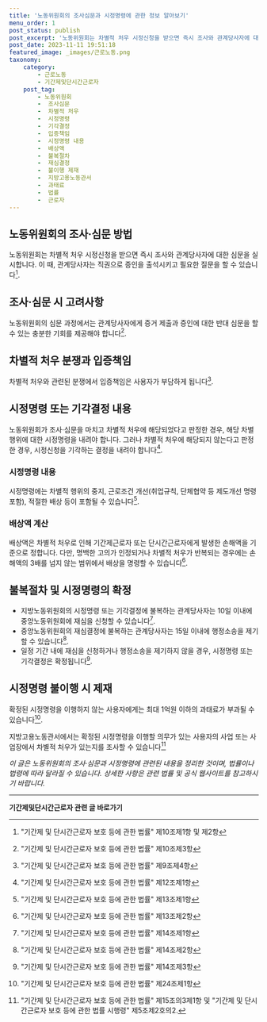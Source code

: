 ```yaml
---
title: '노동위원회의 조사심문과 시정명령에 관한 정보 알아보기'
menu_order: 1
post_status: publish
post_excerpt: '노동위원회는 차별적 처우 시정신청을 받으면 즉시 조사와 관계당사자에 대한 심문을 실시합니다. 이 때, 관계당사자는 직권으로 증인을 출석시키고 필요한 질문을 할 수 있습니다  1 .'
post_date: 2023-11-11 19:51:18
featured_image: _images/근로노동.png
taxonomy:
    category:
        - 근로노동
        - 기간제및단시간근로자
    post_tag:
        - 노동위원회
        -  조사심문
        -  차별적 처우
        -  시정명령
        -  기각결정
        -  입증책임
        -  시정명령 내용
        -  배상액
        -  불복절차
        -  재심결정
        -  불이행 제재
        -  지방고용노동관서
        -  과태료
        -  법률
        -  근로자
---
```




## 노동위원회의 조사·심문 방법
노동위원회는 차별적 처우 시정신청을 받으면 즉시 조사와 관계당사자에 대한 심문을 실시합니다. 이 때, 관계당사자는 직권으로 증인을 출석시키고 필요한 질문을 할 수 있습니다[^1].

## 조사·심문 시 고려사항
노동위원회의 심문 과정에서는 관계당사자에게 증거 제출과 증인에 대한 반대 심문을 할 수 있는 충분한 기회를 제공해야 합니다[^2].

## 차별적 처우 분쟁과 입증책임
차별적 처우와 관련된 분쟁에서 입증책임은 사용자가 부담하게 됩니다[^3].

## 시정명령 또는 기각결정 내용
노동위원회가 조사·심문을 마치고 차별적 처우에 해당되었다고 판정한 경우, 해당 차별행위에 대한 시정명령을 내려야 합니다. 그러나 차별적 처우에 해당되지 않는다고 판정한 경우, 시정신청을 기각하는 결정을 내려야 합니다[^4].

### 시정명령 내용
시정명령에는 차별적 행위의 중지, 근로조건 개선(취업규칙, 단체협약 등 제도개선 명령 포함), 적절한 배상 등이 포함될 수 있습니다[^5].

### 배상액 계산
배상액은 차별적 처우로 인해 기간제근로자 또는 단시간근로자에게 발생한 손해액을 기준으로 정합니다. 다만, 명백한 고의가 인정되거나 차별적 처우가 반복되는 경우에는 손해액의 3배를 넘지 않는 범위에서 배상을 명령할 수 있습니다[^6].

## 불복절차 및 시정명령의 확정
- 지방노동위원회의 시정명령 또는 기각결정에 불복하는 관계당사자는 10일 이내에 중앙노동위원회에 재심을 신청할 수 있습니다[^7].
- 중앙노동위원회의 재심결정에 불복하는 관계당사자는 15일 이내에 행정소송을 제기할 수 있습니다[^8].
- 일정 기간 내에 재심을 신청하거나 행정소송을 제기하지 않을 경우, 시정명령 또는 기각결정은 확정됩니다[^9].

## 시정명령 불이행 시 제재
확정된 시정명령을 이행하지 않는 사용자에게는 최대 1억원 이하의 과태료가 부과될 수 있습니다[^10].

지방고용노동관서에서는 확정된 시정명령을 이행할 의무가 있는 사용자의 사업 또는 사업장에서 차별적 처우가 있는지를 조사할 수 있습니다[^11]

*이 글은 노동위원회의 조사·심문과 시정명령에 관련된 내용을 정리한 것이며, 법률이나 법령에 따라 달라질 수 있습니다. 상세한 사항은 관련 법률 및 공식 웹사이트를 참고하시기 바랍니다.*

[^1]: "기간제 및 단시간근로자 보호 등에 관한 법률" 제10조제1항 및 제2항
[^2]: "기간제 및 단시간근로자 보호 등에 관한 법률" 제10조제3항
[^3]: "기간제 및 단시간근로자 보호 등에 관한 법률" 제9조제4항
[^4]: "기간제 및 단시간근로자 보호 등에 관한 법률" 제12조제1항
[^5]: "기간제 및 단시간근로자 보호 등에 관한 법률" 제13조제1항
[^6]: "기간제 및 단시간근로자 보호 등에 관한 법률" 제13조제2항
[^7]: "기간제 및 단시간근로자 보호 등에 관한 법률" 제14조제1항
[^8]: "기간제 및 단시간근로자 보호 등에 관한 법률" 제14조제2항
[^9]: "기간제 및 단시간근로자 보호 등에 관한 법률" 제14조제3항
[^10]: "기간제 및 단시간근로자 보호 등에 관한 법률" 제24조제1항
[^11]: "기간제 및 단시간근로자 보호 등에 관한 법률" 제15조의3제1항 및 "기간제 및 단시간근로자 보호 등에 관한 법률 시행령" 제5조제2호의2.
<!-- wp:separator -->
<hr class="wp-block-separator has-alpha-channel-opacity"/>
<!-- /wp:separator -->

<!-- wp:group {"backgroundColor":"base","layout":{"type":"constrained"}} -->
<div class="wp-block-group has-base-background-color has-background"><!-- wp:paragraph {"align":"center","fontSize":"medium"} -->
<p class="has-text-align-center has-large-font-size"><strong>기간제및단시간근로자 관련 글 바로가기</strong></p>
<!-- /wp:paragraph -->


<!-- wp:latest-posts
{"categories":[{"id":10536,"count":19,"description":"","link":"https://uknowlaw.com/category/%ea%b8%b0%ea%b0%84%ec%a0%9c%eb%b0%8f%eb%8b%a8%ec%8b%9c%ea%b0%84%ea%b7%bc%eb%a1%9c%ec%9e%90/","name":"기간제및단시간근로자","slug":"기간제및단시간근로자","taxonomy":"category","parent":0,"meta":[],"_links":{"self":[{"href":"https://uknowlaw.com/wp-json/wp/v2/categories/10536"}],"collection":[{"href":"https://uknowlaw.com/wp-json/wp/v2/categories"}],"about":[{"href":"https://uknowlaw.com/wp-json/wp/v2/taxonomies/category"}],"wp:post_type":[{"href":"https://uknowlaw.com/wp-json/wp/v2/posts?categories=10536"}],"curies":[{"name":"wp","href":"https://api.w.org/{rel}","templated":true}]}}],"postsToShow":100,"excerptLength":28,"postLayout":"grid","columns":2,"featuredImageAlign":"left","featuredImageSizeSlug":"large","fontSize":"medium"} /--></div>
<!-- /wp:group -->
